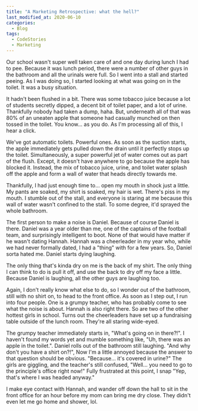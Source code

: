 ```yaml
---
title: "A Marketing Retrospective: what the hell?"
last_modified_at: 2020-06-10
categories:
  - Blog
tags:
  - CodeStories
  - Marketing
---
```


Our school wasn't super well taken care of and one day during lunch I had to pee. Because it was lunch period, there were a number of other guys in the bathroom and all the urinals were full. So I went into a stall and started peeing. As I was doing so, I started looking at what was going on in the toilet. It was a busy situation.

It hadn't been flushed in a bit. There was some tobacco juice because a lot of students secretly dipped, a decent bit of toilet paper, and a lot of urine. Thankfully nobody had taken a dump, haha. But, underneath all of that was 80% of an uneaten apple that someone had casually munched on then tossed in the toilet. You know... as you do. As I'm processing all of this, I hear a click.

We've got automatic toilets. Powerful ones. As soon as the suction starts, the apple immediately gets pulled down the drain until it perfectly stops up the toilet. Simultaneously, a super powerful jet of water comes out as part of the flush. Except, it doesn't have anywhere to go because the apple has blocked it. Instead, the mix of tobacco juice, urine, and toilet water splash off the apple and form a wall of water that heads directly towards me.

Thankfully, I had just enough time to... open my mouth in shock just a little. My pants are soaked, my shirt is soaked, my hair is wet. There's piss in my mouth. I stumble out of the stall, and everyone is staring at me because this wall of water wasn't confined to the stall. To some degree, it'd sprayed the whole bathroom.

The first person to make a noise is Daniel. Because of course Daniel is there. Daniel was a year older than me, one of the captains of the football team, and surprisingly intelligent to boot. None of that would have matter if he wasn't dating Hannah. Hannah was a cheerleader in my year who, while we had never formally dated, I had a "thing" with for a few years. So, Daniel sorta hated me. Daniel starts dying laughing.

The only thing that's kinda dry on me is the back of my shirt. The only thing I can think to do is pull it off, and use the back to dry off my face a little. Because Daniel is laughing, all the other guys are laughing too.

Again, I don't really know what else to do, so I wonder out of the bathroom, still with no shirt on, to head to the front office. As soon as I step out, I run into four people. One is a grumpy teacher, who has probably come to see what the noise is about. Hannah is also right there. So are two of the other hottest girls in school. Turns out the cheerleaders have set up a fundraising table outside of the lunch room. They're all staring wide-eyed.

The grumpy teacher immediately starts in, "What's going on in there?!". I haven't found my words yet and mumble something like, "Uh, there was an apple in the toilet.". Daniel rolls out of the bathroom still laughing. "And why don't you have a shirt on?!", Now I'm a little annoyed because the answer to that question should be obvious. "Because... it's covered in urine?" The girls are giggling, and the teacher's still confused, "Well... you need to go to the principle's office right now!" Fully frustrated at this point, I snap "Yep, that's where I was headed anyway."

I make eye contact with Hannah, and wander off down the hall to sit in the front office for an hour before my mom can bring me dry close. They didn't even let me go home and shower, lol.
